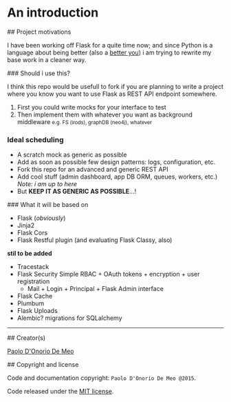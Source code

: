 
# An introduction

## Project motivations

I have been working off Flask for a quite time now; and since Python is a language about being better (also a [better you](http://pile.wf/about-being-better/)) i am trying to rewrite my base work in a cleaner way.

### Should i use this?

I think this repo would be usefull to fork if you are planning to write a project where you know you want to use Flask as REST API endpoint somewhere.

1. First you could write mocks for your interface to test
2. Then implement them with whatever you want as background middleware
    <small> e.g. FS (irods), graphDB (neo4j), whatever </small>

### Ideal scheduling

* A scratch mock as generic as possible
* Add as soon as possible few design patterns: logs, configuration, etc.
* Fork this repo for an advanced and generic REST API
* Add cool stuff (admin dashboard, app DB ORM, queues, workers, etc.)
    *Note: i am up to here*
* But **KEEP IT AS GENERIC AS POSSIBLE**...!


### What it will be based on

* Flask (*obviously*)
* Jinja2
* Flask Cors
* Flask Restful plugin (and evaluating Flask Classy, also)

**stil to be added**
* Tracestack
* Flask Security
    Simple RBAC + OAuth tokens + encryption + user registration
    + Mail + Login + Principal + Flask Admin interface
* Flask Cache
* Plumbum
* Flask Uploads
* Alembic? migrations for SQLalchemy

---

## Creator(s)

[Paolo D'Onorio De Meo](https://twitter.com/paolodonorio/)

## Copyright and license

Code and documentation copyright: `Paolo D'Onorio De Meo @2015`.

Code released under the [MIT license](LICENSE).
